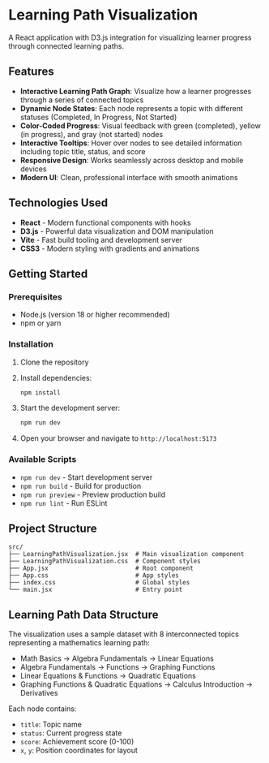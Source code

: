 # Learning Path Visualization

A React application with D3.js integration for visualizing learner progress through connected learning paths.

## Features

- **Interactive Learning Path Graph**: Visualize how a learner progresses through a series of connected topics
- **Dynamic Node States**: Each node represents a topic with different statuses (Completed, In Progress, Not Started)
- **Color-Coded Progress**: Visual feedback with green (completed), yellow (in progress), and gray (not started) nodes
- **Interactive Tooltips**: Hover over nodes to see detailed information including topic title, status, and score
- **Responsive Design**: Works seamlessly across desktop and mobile devices
- **Modern UI**: Clean, professional interface with smooth animations

## Technologies Used

- **React** - Modern functional components with hooks
- **D3.js** - Powerful data visualization and DOM manipulation
- **Vite** - Fast build tooling and development server
- **CSS3** - Modern styling with gradients and animations

## Getting Started

### Prerequisites
- Node.js (version 18 or higher recommended)
- npm or yarn

### Installation

1. Clone the repository
2. Install dependencies:
   ```bash
   npm install
   ```

3. Start the development server:
   ```bash
   npm run dev
   ```

4. Open your browser and navigate to `http://localhost:5173`

### Available Scripts

- `npm run dev` - Start development server
- `npm run build` - Build for production
- `npm run preview` - Preview production build
- `npm run lint` - Run ESLint

## Project Structure

```
src/
├── LearningPathVisualization.jsx  # Main visualization component
├── LearningPathVisualization.css  # Component styles
├── App.jsx                        # Root component
├── App.css                        # App styles
├── index.css                      # Global styles
└── main.jsx                       # Entry point
```

## Learning Path Data Structure

The visualization uses a sample dataset with 8 interconnected topics representing a mathematics learning path:

- Math Basics → Algebra Fundamentals → Linear Equations
- Algebra Fundamentals → Functions → Graphing Functions
- Linear Equations & Functions → Quadratic Equations
- Graphing Functions & Quadratic Equations → Calculus Introduction → Derivatives

Each node contains:
- `title`: Topic name
- `status`: Current progress state
- `score`: Achievement score (0-100)
- `x`, `y`: Position coordinates for layout


